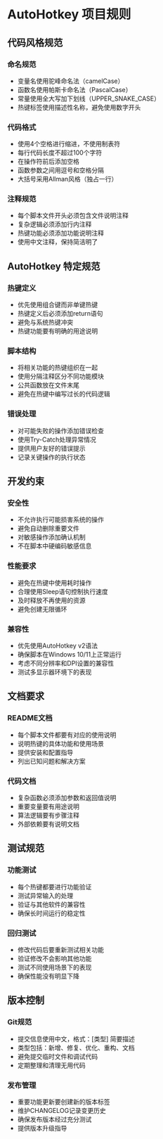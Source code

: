 # AutoHotkey 项目规则

## 代码风格规范

### 命名规范

- 变量名使用驼峰命名法（camelCase）
- 函数名使用帕斯卡命名法（PascalCase）
- 常量使用全大写加下划线（UPPER_SNAKE_CASE）
- 热键标签使用描述性名称，避免使用数字开头

### 代码格式

- 使用4个空格进行缩进，不使用制表符
- 每行代码长度不超过100个字符
- 在操作符前后添加空格
- 函数参数之间用逗号和空格分隔
- 大括号采用Allman风格（独占一行）

### 注释规范

- 每个脚本文件开头必须包含文件说明注释
- 复杂逻辑必须添加行内注释
- 热键功能必须添加功能说明注释
- 使用中文注释，保持简洁明了

## AutoHotkey 特定规范

### 热键定义

- 优先使用组合键而非单键热键
- 热键定义后必须添加return语句
- 避免与系统热键冲突
- 热键功能要有明确的用途说明

### 脚本结构

- 将相关功能的热键组织在一起
- 使用分隔注释区分不同功能模块
- 公共函数放在文件末尾
- 避免在热键中编写过长的代码逻辑

### 错误处理

- 对可能失败的操作添加错误检查
- 使用Try-Catch处理异常情况
- 提供用户友好的错误提示
- 记录关键操作的执行状态

## 开发约束

### 安全性

- 不允许执行可能损害系统的操作
- 避免自动删除重要文件
- 对敏感操作添加确认机制
- 不在脚本中硬编码敏感信息

### 性能要求

- 避免在热键中使用耗时操作
- 合理使用Sleep语句控制执行速度
- 及时释放不再使用的资源
- 避免创建无限循环

### 兼容性

- 优先使用AutoHotkey v2语法
- 确保脚本在Windows 10/11上正常运行
- 考虑不同分辨率和DPI设置的兼容性
- 测试多显示器环境下的表现

## 文档要求

### README文档

- 每个脚本文件都要有对应的使用说明
- 说明热键的具体功能和使用场景
- 提供安装和配置指导
- 列出已知问题和解决方案

### 代码文档

- 复杂函数必须添加参数和返回值说明
- 重要变量要有用途说明
- 算法逻辑要有步骤注释
- 外部依赖要有说明文档

## 测试规范

### 功能测试

- 每个热键都要进行功能验证
- 测试异常输入的处理
- 验证与其他软件的兼容性
- 确保长时间运行的稳定性

### 回归测试

- 修改代码后要重新测试相关功能
- 验证修改不会影响其他功能
- 测试不同使用场景下的表现
- 确保性能没有明显下降

## 版本控制

### Git规范

- 提交信息使用中文，格式：[类型] 简要描述
- 类型包括：新增、修复、优化、重构、文档
- 避免提交临时文件和调试代码
- 定期整理和清理无用代码

### 发布管理

- 重要功能更新要创建新的版本标签
- 维护CHANGELOG记录变更历史
- 确保发布版本经过充分测试
- 提供版本升级指导

